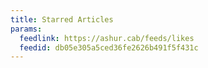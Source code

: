 ```yaml
---
title: Starred Articles
params:
  feedlink: https://ashur.cab/feeds/likes
  feedid: db05e305a5ced36fe2626b491f5f431c
---
```

